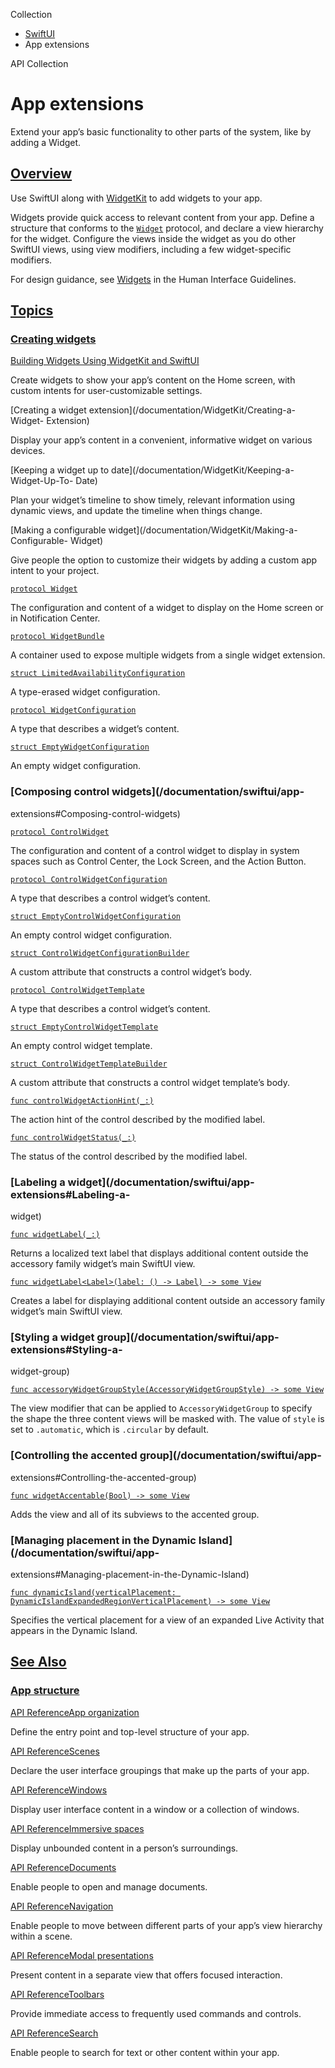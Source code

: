Collection

  * [ SwiftUI ](/documentation/swiftui)
  * App extensions 

API Collection

# App extensions

Extend your app’s basic functionality to other parts of the system, like by
adding a Widget.

## [Overview](/documentation/swiftui/app-extensions#Overview)

Use SwiftUI along with [WidgetKit](/documentation/WidgetKit) to add widgets to
your app.

Widgets provide quick access to relevant content from your app. Define a
structure that conforms to the [`Widget`](/documentation/swiftui/widget)
protocol, and declare a view hierarchy for the widget. Configure the views
inside the widget as you do other SwiftUI views, using view modifiers,
including a few widget-specific modifiers.

For design guidance, see [Widgets](/design/Human-Interface-Guidelines/widgets)
in the Human Interface Guidelines.

## [Topics](/documentation/swiftui/app-extensions#topics)

### [Creating widgets](/documentation/swiftui/app-extensions#Creating-widgets)

[Building Widgets Using WidgetKit and
SwiftUI](/documentation/widgetkit/building_widgets_using_widgetkit_and_swiftui)

Create widgets to show your app’s content on the Home screen, with custom
intents for user-customizable settings.

[Creating a widget extension](/documentation/WidgetKit/Creating-a-Widget-
Extension)

Display your app’s content in a convenient, informative widget on various
devices.

[Keeping a widget up to date](/documentation/WidgetKit/Keeping-a-Widget-Up-To-
Date)

Plan your widget’s timeline to show timely, relevant information using dynamic
views, and update the timeline when things change.

[Making a configurable widget](/documentation/WidgetKit/Making-a-Configurable-
Widget)

Give people the option to customize their widgets by adding a custom app
intent to your project.

[`protocol Widget`](/documentation/swiftui/widget)

The configuration and content of a widget to display on the Home screen or in
Notification Center.

[`protocol WidgetBundle`](/documentation/swiftui/widgetbundle)

A container used to expose multiple widgets from a single widget extension.

[`struct
LimitedAvailabilityConfiguration`](/documentation/swiftui/limitedavailabilityconfiguration)

A type-erased widget configuration.

[`protocol WidgetConfiguration`](/documentation/swiftui/widgetconfiguration)

A type that describes a widget’s content.

[`struct
EmptyWidgetConfiguration`](/documentation/swiftui/emptywidgetconfiguration)

An empty widget configuration.

### [Composing control widgets](/documentation/swiftui/app-
extensions#Composing-control-widgets)

[`protocol ControlWidget`](/documentation/swiftui/controlwidget)

The configuration and content of a control widget to display in system spaces
such as Control Center, the Lock Screen, and the Action Button.

[`protocol
ControlWidgetConfiguration`](/documentation/swiftui/controlwidgetconfiguration)

A type that describes a control widget’s content.

[`struct
EmptyControlWidgetConfiguration`](/documentation/swiftui/emptycontrolwidgetconfiguration)

An empty control widget configuration.

[`struct
ControlWidgetConfigurationBuilder`](/documentation/swiftui/controlwidgetconfigurationbuilder)

A custom attribute that constructs a control widget’s body.

[`protocol
ControlWidgetTemplate`](/documentation/swiftui/controlwidgettemplate)

A type that describes a control widget’s content.

[`struct
EmptyControlWidgetTemplate`](/documentation/swiftui/emptycontrolwidgettemplate)

An empty control widget template.

[`struct
ControlWidgetTemplateBuilder`](/documentation/swiftui/controlwidgettemplatebuilder)

A custom attribute that constructs a control widget template’s body.

[`func
controlWidgetActionHint(_:)`](/documentation/swiftui/view/controlwidgetactionhint\(_:\))

The action hint of the control described by the modified label.

[`func
controlWidgetStatus(_:)`](/documentation/swiftui/view/controlwidgetstatus\(_:\))

The status of the control described by the modified label.

### [Labeling a widget](/documentation/swiftui/app-extensions#Labeling-a-
widget)

[`func widgetLabel(_:)`](/documentation/swiftui/view/widgetlabel\(_:\))

Returns a localized text label that displays additional content outside the
accessory family widget’s main SwiftUI view.

[`func widgetLabel<Label>(label: () -> Label) -> some
View`](/documentation/swiftui/view/widgetlabel\(label:\))

Creates a label for displaying additional content outside an accessory family
widget’s main SwiftUI view.

### [Styling a widget group](/documentation/swiftui/app-extensions#Styling-a-
widget-group)

[`func accessoryWidgetGroupStyle(AccessoryWidgetGroupStyle) -> some
View`](/documentation/swiftui/view/accessorywidgetgroupstyle\(_:\))

The view modifier that can be applied to `AccessoryWidgetGroup` to specify the
shape the three content views will be masked with. The value of `style` is set
to `.automatic`, which is `.circular` by default.

### [Controlling the accented group](/documentation/swiftui/app-
extensions#Controlling-the-accented-group)

[`func widgetAccentable(Bool) -> some
View`](/documentation/swiftui/view/widgetaccentable\(_:\))

Adds the view and all of its subviews to the accented group.

### [Managing placement in the Dynamic Island](/documentation/swiftui/app-
extensions#Managing-placement-in-the-Dynamic-Island)

[`func dynamicIsland(verticalPlacement:
DynamicIslandExpandedRegionVerticalPlacement) -> some
View`](/documentation/swiftui/view/dynamicisland\(verticalplacement:\))

Specifies the vertical placement for a view of an expanded Live Activity that
appears in the Dynamic Island.

## [See Also](/documentation/swiftui/app-extensions#see-also)

### [App structure](/documentation/swiftui/app-extensions#App-structure)

[API ReferenceApp organization](/documentation/swiftui/app-organization)

Define the entry point and top-level structure of your app.

[API ReferenceScenes](/documentation/swiftui/scenes)

Declare the user interface groupings that make up the parts of your app.

[API ReferenceWindows](/documentation/swiftui/windows)

Display user interface content in a window or a collection of windows.

[API ReferenceImmersive spaces](/documentation/swiftui/immersive-spaces)

Display unbounded content in a person’s surroundings.

[API ReferenceDocuments](/documentation/swiftui/documents)

Enable people to open and manage documents.

[API ReferenceNavigation](/documentation/swiftui/navigation)

Enable people to move between different parts of your app’s view hierarchy
within a scene.

[API ReferenceModal presentations](/documentation/swiftui/modal-presentations)

Present content in a separate view that offers focused interaction.

[API ReferenceToolbars](/documentation/swiftui/toolbars)

Provide immediate access to frequently used commands and controls.

[API ReferenceSearch](/documentation/swiftui/search)

Enable people to search for text or other content within your app.


